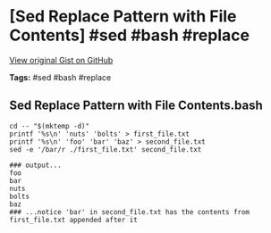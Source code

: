 # [Sed Replace Pattern with File Contents] #sed #bash #replace

[View original Gist on GitHub](https://gist.github.com/Integralist/ff7065a6c74b7cf8bfd58fcd32dfd9f1)

**Tags:** #sed #bash #replace

## Sed Replace Pattern with File Contents.bash

```shell
cd -- "$(mktemp -d)" 
printf '%s\n' 'nuts' 'bolts' > first_file.txt
printf '%s\n' 'foo' 'bar' 'baz' > second_file.txt
sed -e '/bar/r ./first_file.txt' second_file.txt

### output...
foo
bar
nuts
bolts
baz
### ...notice 'bar' in second_file.txt has the contents from first_file.txt appended after it
```

